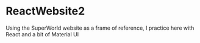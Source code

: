 # ReactWebsite2
 Using the SuperWorld website as a frame of reference, I practice here with React and a bit of Material UI
